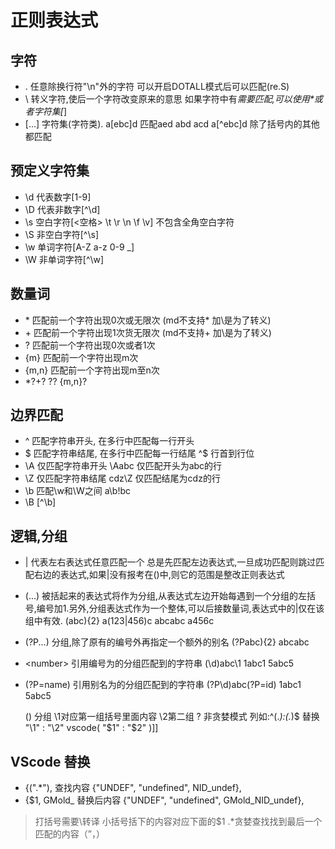 # 正则表达式
## 字符
-    .   任意除换行符"\n"外的字符 可以开启DOTALL模式后可以匹配(re.S)
-    \   转义字符,使后一个字符改变原来的意思 如果字符中有*需要匹配,可以使用\*或者字符集[*]
-    [...] 字符集(字符类). a[ebc]d 匹配aed abd acd      a[^ebc]d 除了括号内的其他都匹配

## 预定义字符集
-    \d  代表数字[1-9]
-    \D  代表非数字[^\d]
-    \s  空白字符[<空格> \t \r \n \f \v]    不包含全角空白字符
-    \S  非空白字符[^\s]
-    \w  单词字符[A-Z a-z 0-9 _]
-    \W  非单词字符[^\w]

## 数量词
-    \*   匹配前一个字符出现0次或无限次     (md不支持* 加\是为了转义)
-    \+    匹配前一个字符出现1次货无限次    (md不支持+ 加\是为了转义)
-    ?    匹配前一个字符出现0次或者1次
-    {m}  匹配前一个字符出现m次
-    {m,n} 匹配前一个字符出现m至n次
-    *?+? ?? {m,n}?

## 边界匹配
-   ^   匹配字符串开头, 在多行中匹配每一行开头
-   $   匹配字符串结尾, 在多行中匹配每一行结尾  ^$  行首到行位
-   \A  仅匹配字符串开头    \Aabc   仅匹配开头为abc的行
-   \Z  仅匹配字符串结尾    cdz\Z   仅匹配结尾为cdz的行
-   \b  匹配\w和\W之间      a\b!bc
-   \B  [^\b]

## 逻辑,分组
-   |   代表左右表达式任意匹配一个 总是先匹配左边表达式,一旦成功匹配则跳过匹配右边的表达式,如果|没有报考在()中,则它的范围是整改正则表达式
-   (...)   被括起来的表达式将作为分组,从表达式左边开始每遇到一个分组的左括号,编号加1.另外,分组表达式作为一个整体,可以后接数量词,表达式中的|仅在该组中有效.    (abc){2} a(123|456)c    abcabc  a456c
-   (?P<name>...) 分组,除了原有的编号外再指定一个额外的别名 (?P<id>abc){2}      abcabc
-   \<number>   引用编号为<number>的分组匹配到的字符串 (\d)abc\1    1abc1   5abc5
-   (?P=name)   引用别名为<name>的分组匹配到的字符串    (?P<id>\d)abc(?P=id)    1abc1 5abc5

      
    ()  分组 \1对应第一组括号里面内容 \2第二组
    ?   非贪婪模式
列如:^(.*):(.*)$ 
替换 "\1" : "\2"     vscode(  "$1" : "$2"  )]]

## VScode 替换
-   \{(".*"),                查找内容    {"UNDEF", "undefined", NID_undef},
-    {$1, GMold_             替换后内容  {"UNDEF", "undefined", GMold_NID_undef},
>   打括号需要\转译    小括号括下的内容对应下面的$1  .*贪婪查找找到最后一个匹配的内容（”，）    